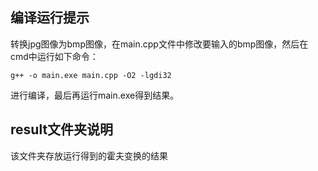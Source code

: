 ## 编译运行提示

转换jpg图像为bmp图像，在main.cpp文件中修改要输入的bmp图像，然后在cmd中运行如下命令：

`g++ -o main.exe main.cpp -O2 -lgdi32`

进行编译，最后再运行main.exe得到结果。

## result文件夹说明

该文件夹存放运行得到的霍夫变换的结果